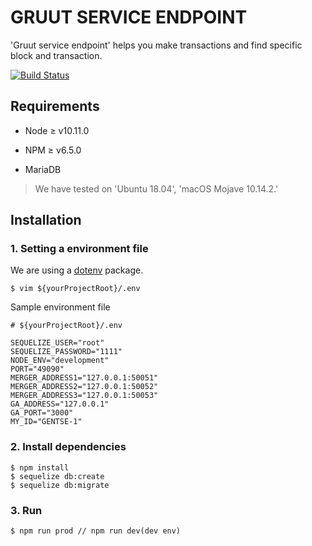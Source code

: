 # GRUUT SERVICE ENDPOINT

'Gruut service endpoint' helps you make transactions and find specific block and transaction.

[![Build Status](https://travis-ci.org/gruut/enterprise-service-endpoint.svg?branch=master)](https://travis-ci.org/gruut/enterprise-service-endpoint)
## Requirements

* Node ≥ v10.11.0
  
* NPM ≥ v6.5.0

* MariaDB

> We have tested on 'Ubuntu 18.04', 'macOS Mojave 10.14.2.'

## Installation

### 1. Setting a environment file

We are using a [dotenv](https://github.com/motdotla/dotenv) package.
```shell
$ vim ${yourProjectRoot}/.env
```

Sample environment file
```
# ${yourProjectRoot}/.env

SEQUELIZE_USER="root"
SEQUELIZE_PASSWORD="1111"
NODE_ENV="development"
PORT="49090"
MERGER_ADDRESS1="127.0.0.1:50051"
MERGER_ADDRESS2="127.0.0.1:50052"
MERGER_ADDRESS3="127.0.0.1:50053"
GA_ADDRESS="127.0.0.1"
GA_PORT="3000"
MY_ID="GENTSE-1"
```

### 2. Install dependencies

```shell
$ npm install
$ sequelize db:create
$ sequelize db:migrate
```

### 3. Run
```shell
$ npm run prod // npm run dev(dev env)
```
